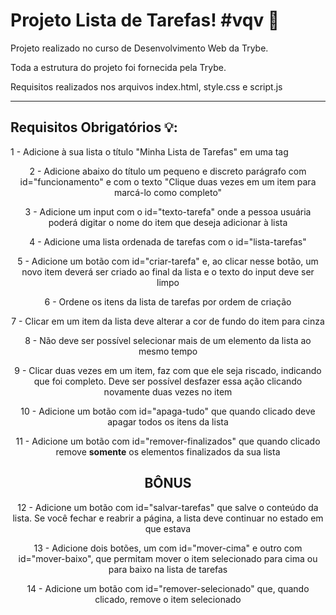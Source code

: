 # Projeto Lista de Tarefas! #vqv 🚀

Projeto realizado no curso de Desenvolvimento Web da Trybe.

Toda a estrutura do projeto foi fornecida pela Trybe.

Requisitos realizados nos arquivos index.html, style.css e script.js

---

## Requisitos Obrigatórios 💡:

1 - Adicione à sua lista o título "Minha Lista de Tarefas" em uma tag <header>

2 - Adicione abaixo do título um pequeno e discreto parágrafo com id="funcionamento" e com o texto "Clique duas vezes em um item para marcá-lo como completo"

3 - Adicione um input com o id="texto-tarefa" onde a pessoa usuária poderá digitar o nome do item que deseja adicionar à lista

4 - Adicione uma lista ordenada de tarefas com o id="lista-tarefas"

5 - Adicione um botão com id="criar-tarefa" e, ao clicar nesse botão, um novo item deverá ser criado ao final da lista e o texto do input deve ser limpo

6 - Ordene os itens da lista de tarefas por ordem de criação

7 - Clicar em um item da lista deve alterar a cor de fundo do item para cinza

8 - Não deve ser possível selecionar mais de um elemento da lista ao mesmo tempo

9 - Clicar duas vezes em um item, faz com que ele seja riscado, indicando que foi completo. Deve ser possível desfazer essa ação clicando novamente duas vezes no item

10 - Adicione um botão com id="apaga-tudo" que quando clicado deve apagar todos os itens da lista

11 - Adicione um botão com id="remover-finalizados" que quando clicado remove **somente** os elementos finalizados da sua lista

## BÔNUS

12 - Adicione um botão com id="salvar-tarefas" que salve o conteúdo da lista. Se você fechar e reabrir a página, a lista deve continuar no estado em que estava

13 - Adicione dois botões, um com id="mover-cima" e outro com id="mover-baixo", que permitam mover o item selecionado para cima ou para baixo na lista de tarefas

14 - Adicione um botão com id="remover-selecionado" que, quando clicado, remove o item selecionado

